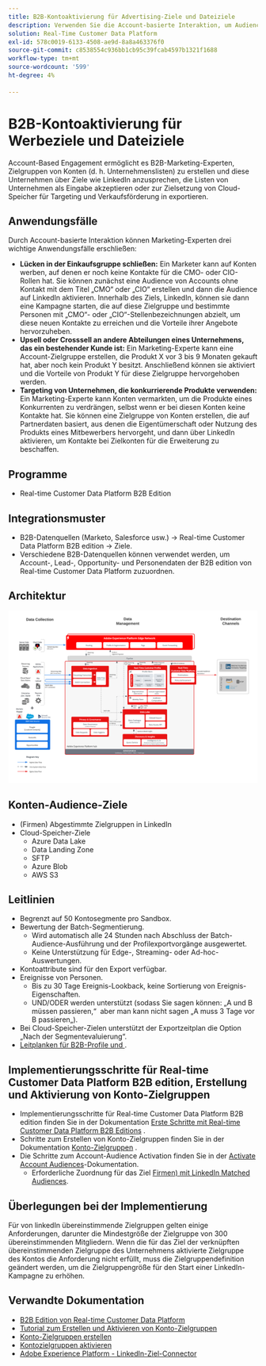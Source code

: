 ```yaml
---
title: B2B-Kontoaktivierung für Advertising-Ziele und Dateiziele
description: Verwenden Sie die Account-basierte Interaktion, um Audiences zu erstellen und sie über Ziele anzusprechen.
solution: Real-Time Customer Data Platform
exl-id: 578c0019-6133-4508-ae9d-8a8a463376f0
source-git-commit: c8538554c936bb1cb95c39fcab4597b1321f1688
workflow-type: tm+mt
source-wordcount: '599'
ht-degree: 4%

---
```


# B2B-Kontoaktivierung für Werbeziele und Dateiziele

Account-Based Engagement ermöglicht es B2B-Marketing-Experten, Zielgruppen von Konten (d. h. Unternehmenslisten) zu erstellen und diese Unternehmen über Ziele wie LinkedIn anzusprechen, die Listen von Unternehmen als Eingabe akzeptieren oder zur Zielsetzung von Cloud-Speicher für Targeting und Verkaufsförderung in exportieren.

## Anwendungsfälle

Durch Account-basierte Interaktion können Marketing-Experten drei wichtige Anwendungsfälle erschließen:

* **Lücken in der Einkaufsgruppe schließen:** Ein Marketer kann auf Konten werben, auf denen er noch keine Kontakte für die CMO- oder CIO-Rollen hat. Sie können zunächst eine Audience von Accounts ohne Kontakt mit dem Titel „CMO“ oder „CIO“ erstellen und dann die Audience auf LinkedIn aktivieren. Innerhalb des Ziels, LinkedIn, können sie dann eine Kampagne starten, die auf diese Zielgruppe und bestimmte Personen mit „CMO“- oder „CIO“-Stellenbezeichnungen abzielt, um diese neuen Kontakte zu erreichen und die Vorteile ihrer Angebote hervorzuheben.
* **Upsell oder Crosssell an andere Abteilungen eines Unternehmens, das ein bestehender Kunde ist:** Ein Marketing-Experte kann eine Account-Zielgruppe erstellen, die Produkt X vor 3 bis 9 Monaten gekauft hat, aber noch kein Produkt Y besitzt. Anschließend können sie aktiviert und die Vorteile von Produkt Y für diese Zielgruppe hervorgehoben werden.
* **Targeting von Unternehmen, die konkurrierende Produkte verwenden:** Ein Marketing-Experte kann Konten vermarkten, um die Produkte eines Konkurrenten zu verdrängen, selbst wenn er bei diesen Konten keine Kontakte hat. Sie können eine Zielgruppe von Konten erstellen, die auf Partnerdaten basiert, aus denen die Eigentümerschaft oder Nutzung des Produkts eines Mitbewerbers hervorgeht, und dann über LinkedIn aktivieren, um Kontakte bei Zielkonten für die Erweiterung zu beschaffen.

## Programme

* Real-time Customer Data Platform B2B Edition

## Integrationsmuster

* B2B-Datenquellen (Marketo, Salesforce usw.) -> Real-time Customer Data Platform B2B edition -> Ziele.
* Verschiedene B2B-Datenquellen können verwendet werden, um Account-, Lead-, Opportunity- und Personendaten der B2B edition von Real-time Customer Data Platform zuzuordnen.

## Architektur

![Referenzarchitektur für B2B-Konto-Audience Activation-Blueprint](assets/b2b-blueprint-account-audience-activation.png)

## Konten-Audience-Ziele

* (Firmen) Abgestimmte Zielgruppen in LinkedIn
* Cloud-Speicher-Ziele
   * Azure Data Lake
   * Data Landing Zone
   * SFTP
   * Azure Blob
   * AWS S3

## Leitlinien

* Begrenzt auf 50 Kontosegmente pro Sandbox.
* Bewertung der Batch-Segmentierung.
   * Wird automatisch alle 24 Stunden nach Abschluss der Batch-Audience-Ausführung und der Profilexportvorgänge ausgewertet.
   * Keine Unterstützung für Edge-, Streaming- oder Ad-hoc-Auswertungen.
* Kontoattribute sind für den Export verfügbar.
* Ereignisse von Personen.
   * Bis zu 30 Tage Ereignis-Lookback, keine Sortierung von Ereignis-Eigenschaften.
   * UND/ODER werden unterstützt (sodass Sie sagen können: „A und B müssen passieren,“  aber man kann nicht sagen „A muss 3 Tage vor B passieren„).
* Bei Cloud-Speicher-Zielen unterstützt der Exportzeitplan die Option „Nach der Segmentevaluierung“.
* [Leitplanken für B2B-Profile und ](https://experienceleague.adobe.com/de/docs/experience-platform/rtcdp/intro/rtcdpb2b-intro/b2b-guardrails).

## Implementierungsschritte für Real-time Customer Data Platform B2B edition, Erstellung und Aktivierung von Konto-Zielgruppen

* Implementierungsschritte für Real-time Customer Data Platform B2B edition finden Sie in der Dokumentation [Erste Schritte mit Real-time Customer Data Platform B2B Editions](https://experienceleague.adobe.com/de/docs/experience-platform/rtcdp/intro/rtcdpb2b-intro/b2b-tutorial) .
* Schritte zum Erstellen von Konto-Zielgruppen finden Sie in der Dokumentation [Konto-Zielgruppen](https://experienceleague.adobe.com/de/docs/experience-platform/segmentation/ui/account-audiences) .
* Die Schritte zum Account-Audience Activation finden Sie in der [Activate Account Audiences](https://experienceleague.adobe.com/de/docs/experience-platform/destinations/ui/activate/activate-account-audiences)-Dokumentation.
   * Erforderliche Zuordnung für das Ziel [Firmen) mit LinkedIn Matched Audiences](https://experienceleague.adobe.com/de/docs/experience-platform/destinations/ui/activate/activate-account-audiences#required-mappings).

## Überlegungen bei der Implementierung

Für von linkedIn übereinstimmende Zielgruppen gelten einige Anforderungen, darunter die Mindestgröße der Zielgruppe von 300 übereinstimmenden Mitgliedern. Wenn die für das Ziel der verknüpften übereinstimmenden Zielgruppe des Unternehmens aktivierte Zielgruppe des Kontos die Anforderung nicht erfüllt, muss die Zielgruppendefinition geändert werden, um die Zielgruppengröße für den Start einer LinkedIn-Kampagne zu erhöhen.

## Verwandte Dokumentation

* [B2B Edition von Real-time Customer Data Platform](https://experienceleague.adobe.com/de/docs/experience-platform/rtcdp/intro/rtcdpb2b-intro/b2b-overview)
* [Tutorial zum Erstellen und Aktivieren von Konto-Zielgruppen](https://experienceleague.adobe.com/de/docs/platform-learn/tutorials/audiences/create-audiences-with-b2b-data)
* [Konto-Zielgruppen erstellen](https://experienceleague.adobe.com/de/docs/experience-platform/segmentation/ui/account-audiences)
* [Kontozielgruppen aktivieren](https://experienceleague.adobe.com/de/docs/experience-platform/destinations/ui/activate/activate-account-audiences)
* [Adobe Experience Platform - LinkedIn-Ziel-Connector](https://experienceleague.adobe.com/de/docs/experience-platform/destinations/catalog/social/linkedin)
